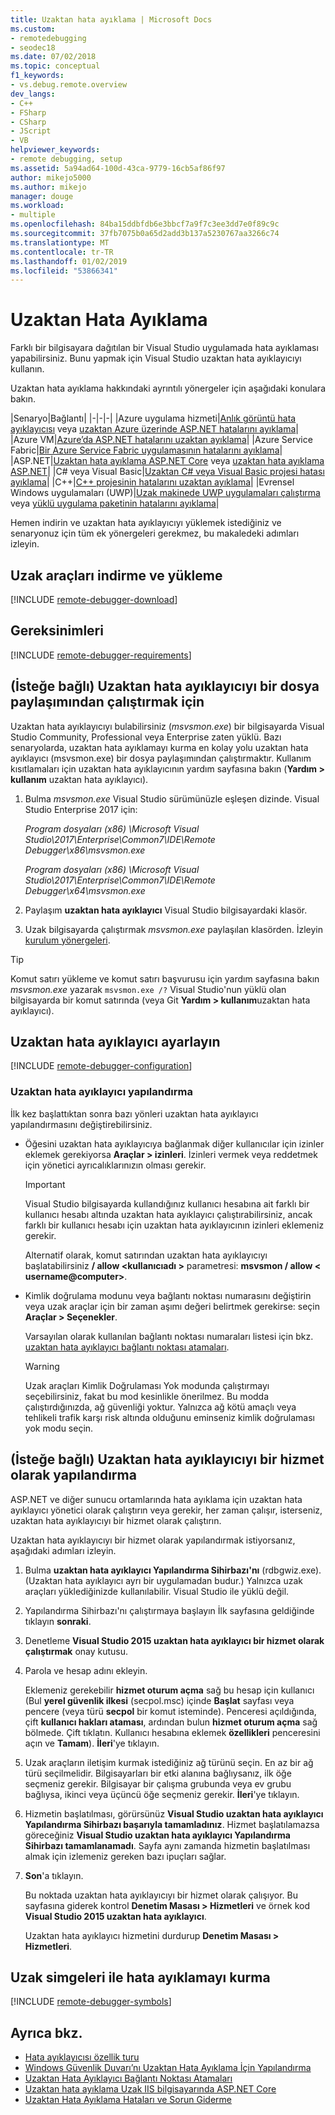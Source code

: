 ```yaml
---
title: Uzaktan hata ayıklama | Microsoft Docs
ms.custom:
- remotedebugging
- seodec18
ms.date: 07/02/2018
ms.topic: conceptual
f1_keywords:
- vs.debug.remote.overview
dev_langs:
- C++
- FSharp
- CSharp
- JScript
- VB
helpviewer_keywords:
- remote debugging, setup
ms.assetid: 5a94ad64-100d-43ca-9779-16cb5af86f97
author: mikejo5000
ms.author: mikejo
manager: douge
ms.workload:
- multiple
ms.openlocfilehash: 84ba15ddbfdb6e3bbcf7a9f7c3ee3dd7e0f89c9c
ms.sourcegitcommit: 37fb7075b0a65d2add3b137a5230767aa3266c74
ms.translationtype: MT
ms.contentlocale: tr-TR
ms.lasthandoff: 01/02/2019
ms.locfileid: "53866341"
---
```

# <a name="remote-debugging"></a>Uzaktan Hata Ayıklama
Farklı bir bilgisayara dağıtılan bir Visual Studio uygulamada hata ayıklaması yapabilirsiniz. Bunu yapmak için Visual Studio uzaktan hata ayıklayıcıyı kullanın.

Uzaktan hata ayıklama hakkındaki ayrıntılı yönergeler için aşağıdaki konulara bakın.

|Senaryo|Bağlantı|
|-|-|-|
|Azure uygulama hizmeti|[Anlık görüntü hata ayıklayıcısı](../debugger/debug-live-azure-applications.md) veya [uzaktan Azure üzerinde ASP.NET hatalarını ayıklama](../debugger/remote-debugging-azure.md)|
|Azure VM|[Azure’da ASP.NET hatalarını uzaktan ayıklama](../debugger/remote-debugging-azure.md)|
|Azure Service Fabric|[Bir Azure Service Fabric uygulamasının hatalarını ayıklama](/azure/service-fabric/service-fabric-debugging-your-application#debug-a-remote-service-fabric-application)|
|ASP.NET|[Uzaktan hata ayıklama ASP.NET Core](../debugger/remote-debugging-aspnet-on-a-remote-iis-computer.md) veya [uzaktan hata ayıklama ASP.NET](../debugger/remote-debugging-aspnet-on-a-remote-iis-7-5-computer.md)|
|C# veya Visual Basic|[Uzaktan C# veya Visual Basic projesi hatası ayıklama](../debugger/remote-debugging-csharp.md)|
|C++|[C++ projesinin hatalarını uzaktan ayıklama](../debugger/remote-debugging-cpp.md)|
|Evrensel Windows uygulamaları (UWP)|[Uzak makinede UWP uygulamaları çalıştırma](../debugger/run-windows-store-apps-on-a-remote-machine.md) veya [yüklü uygulama paketinin hatalarını ayıklama](../debugger/debug-installed-app-package.md)|

Hemen indirin ve uzaktan hata ayıklayıcıyı yüklemek istediğiniz ve senaryonuz için tüm ek yönergeleri gerekmez, bu makaledeki adımları izleyin.

## <a name="download-and-install-the-remote-tools"></a>Uzak araçları indirme ve yükleme

[!INCLUDE [remote-debugger-download](../debugger/includes/remote-debugger-download.md)]

## <a name="requirements_msvsmon"></a> Gereksinimleri

[!INCLUDE [remote-debugger-requirements](../debugger/includes/remote-debugger-requirements.md)]

## <a name="fileshare_msvsmon"></a> (İsteğe bağlı) Uzaktan hata ayıklayıcıyı bir dosya paylaşımından çalıştırmak için

Uzaktan hata ayıklayıcıyı bulabilirsiniz (*msvsmon.exe*) bir bilgisayarda Visual Studio Community, Professional veya Enterprise zaten yüklü. Bazı senaryolarda, uzaktan hata ayıklamayı kurma en kolay yolu uzaktan hata ayıklayıcı (msvsmon.exe) bir dosya paylaşımından çalıştırmaktır. Kullanım kısıtlamaları için uzaktan hata ayıklayıcının yardım sayfasına bakın (**Yardım > kullanım** uzaktan hata ayıklayıcı).

1. Bulma *msvsmon.exe* Visual Studio sürümünüzle eşleşen dizinde. Visual Studio Enterprise 2017 için:

      *Program dosyaları (x86) \Microsoft Visual Studio\2017\Enterprise\Common7\IDE\Remote Debugger\x86\msvsmon.exe*

      *Program dosyaları (x86) \Microsoft Visual Studio\2017\Enterprise\Common7\IDE\Remote Debugger\x64\msvsmon.exe*

2. Paylaşım **uzaktan hata ayıklayıcı** Visual Studio bilgisayardaki klasör.

3. Uzak bilgisayarda çalıştırmak *msvsmon.exe* paylaşılan klasörden. İzleyin [kurulum yönergeleri](#bkmk_setup).

> [!TIP]
> Komut satırı yükleme ve komut satırı başvurusu için yardım sayfasına bakın *msvsmon.exe* yazarak ``msvsmon.exe /?`` Visual Studio'nun yüklü olan bilgisayarda bir komut satırında (veya Git **Yardım > kullanım**uzaktan hata ayıklayıcı).

## <a name="bkmk_setup"></a> Uzaktan hata ayıklayıcı ayarlayın

[!INCLUDE [remote-debugger-configuration](../debugger/includes/remote-debugger-configuration.md)]

### <a name="configure_msvsmon"></a> Uzaktan hata ayıklayıcı yapılandırma
İlk kez başlattıktan sonra bazı yönleri uzaktan hata ayıklayıcı yapılandırmasını değiştirebilirsiniz.

-   Öğesini uzaktan hata ayıklayıcıya bağlanmak diğer kullanıcılar için izinler eklemek gerekiyorsa **Araçlar > izinleri**. İzinleri vermek veya reddetmek için yönetici ayrıcalıklarınızın olması gerekir.

     > [!IMPORTANT]
     > Visual Studio bilgisayarda kullandığınız kullanıcı hesabına ait farklı bir kullanıcı hesabı altında uzaktan hata ayıklayıcı çalıştırabilirsiniz, ancak farklı bir kullanıcı hesabı için uzaktan hata ayıklayıcının izinleri eklemeniz gerekir.

     Alternatif olarak, komut satırından uzaktan hata ayıklayıcıyı başlatabilirsiniz **/ allow \<kullanıcıadı >** parametresi: **msvsmon / allow \< username@computer>**.

-   Kimlik doğrulama modunu veya bağlantı noktası numarasını değiştirin veya uzak araçlar için bir zaman aşımı değeri belirtmek gerekirse: seçin **Araçlar > Seçenekler**.

     Varsayılan olarak kullanılan bağlantı noktası numaraları listesi için bkz. [uzaktan hata ayıklayıcı bağlantı noktası atamaları](../debugger/remote-debugger-port-assignments.md).

     > [!WARNING]
     >  Uzak araçları Kimlik Doğrulaması Yok modunda çalıştırmayı seçebilirsiniz, fakat bu mod kesinlikle önerilmez. Bu modda çalıştırdığınızda, ağ güvenliği yoktur. Yalnızca ağ kötü amaçlı veya tehlikeli trafik karşı risk altında olduğunu eminseniz kimlik doğrulaması yok modu seçin.

##  <a name="bkmk_configureService"></a> (İsteğe bağlı) Uzaktan hata ayıklayıcıyı bir hizmet olarak yapılandırma
ASP.NET ve diğer sunucu ortamlarında hata ayıklama için uzaktan hata ayıklayıcı yönetici olarak çalıştırın veya gerekir, her zaman çalışır, isterseniz, uzaktan hata ayıklayıcıyı bir hizmet olarak çalıştırın.

 Uzaktan hata ayıklayıcıyı bir hizmet olarak yapılandırmak istiyorsanız, aşağıdaki adımları izleyin.

1. Bulma **uzaktan hata ayıklayıcı Yapılandırma Sihirbazı'nı** (rdbgwiz.exe). (Uzaktan hata ayıklayıcı ayrı bir uygulamadan budur.) Yalnızca uzak araçları yüklediğinizde kullanılabilir. Visual Studio ile yüklü değil.

2. Yapılandırma Sihirbazı'nı çalıştırmaya başlayın İlk sayfasına geldiğinde tıklayın **sonraki**.

3. Denetleme **Visual Studio 2015 uzaktan hata ayıklayıcı bir hizmet olarak çalıştırmak** onay kutusu.

4. Parola ve hesap adını ekleyin.

    Eklemeniz gerekebilir **hizmet oturum açma** sağ bu hesap için kullanıcı (Bul **yerel güvenlik ilkesi** (secpol.msc) içinde **Başlat** sayfası veya pencere (veya türü  **secpol** bir komut isteminde). Penceresi açıldığında, çift **kullanıcı hakları ataması**, ardından bulun **hizmet oturum açma** sağ bölmede. Çift tıklatın. Kullanıcı hesabına eklemek **özellikleri** penceresini açın ve **Tamam**). **İleri**'ye tıklayın.

5. Uzak araçların iletişim kurmak istediğiniz ağ türünü seçin. En az bir ağ türü seçilmelidir. Bilgisayarları bir etki alanına bağlıysanız, ilk öğe seçmeniz gerekir. Bilgisayar bir çalışma grubunda veya ev grubu bağlıysa, ikinci veya üçüncü öğe seçmeniz gerekir. **İleri**'ye tıklayın.

6. Hizmetin başlatılması, görürsünüz **Visual Studio uzaktan hata ayıklayıcı Yapılandırma Sihirbazı başarıyla tamamladınız**. Hizmet başlatılamazsa göreceğiniz **Visual Studio uzaktan hata ayıklayıcı Yapılandırma Sihirbazı tamamlanamadı**. Sayfa aynı zamanda hizmetin başlatılması almak için izlemeniz gereken bazı ipuçları sağlar.

7. **Son**'a tıklayın.

   Bu noktada uzaktan hata ayıklayıcıyı bir hizmet olarak çalışıyor. Bu sayfasına giderek kontrol **Denetim Masası > Hizmetleri** ve örnek kod **Visual Studio 2015 uzaktan hata ayıklayıcı**.

   Uzaktan hata ayıklayıcı hizmetini durdurup **Denetim Masası > Hizmetleri**.

## <a name="set-up-debugging-with-remote-symbols"></a>Uzak simgeleri ile hata ayıklamayı kurma

[!INCLUDE [remote-debugger-symbols](../debugger/includes/remote-debugger-symbols.md)]

## <a name="see-also"></a>Ayrıca bkz.

- [Hata ayıklayıcısı özellik turu](../debugger/debugger-feature-tour.md)
- [Windows Güvenlik Duvarı’nı Uzaktan Hata Ayıklama İçin Yapılandırma](../debugger/configure-the-windows-firewall-for-remote-debugging.md)
- [Uzaktan Hata Ayıklayıcı Bağlantı Noktası Atamaları](../debugger/remote-debugger-port-assignments.md)
- [Uzaktan hata ayıklama Uzak IIS bilgisayarında ASP.NET Core](../debugger/remote-debugging-aspnet-on-a-remote-iis-computer.md)
- [Uzaktan Hata Ayıklama Hataları ve Sorun Giderme](../debugger/remote-debugging-errors-and-troubleshooting.md)
